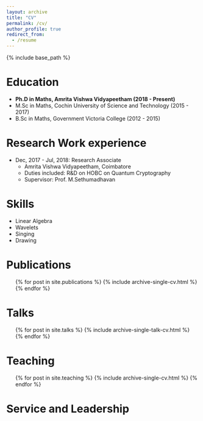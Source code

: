```yaml
---
layout: archive
title: "CV"
permalink: /cv/
author_profile: true
redirect_from:
  - /resume
---
```


{% include base_path %}

Education
======
* **Ph.D in Maths, Amrita Vishwa Vidyapeetham (2018 - Present)**
* M.Sc in Maths, Cochin University of Science and Technology (2015 - 2017)
* B.Sc in Maths, Government Victoria College (2012 - 2015)

Research Work experience
======
* Dec, 2017 - Jul, 2018: Research Associate
  * Amrita Vishwa Vidyapeetham, Coimbatore
  * Duties included: R&D on HOBC on Quantum Cryptography
  * Supervisor: Prof. M.Sethumadhavan
  
Skills
======

* Linear Algebra
* Wavelets
* Singing
* Drawing
 
Publications
======
  <ul>{% for post in site.publications %}
    {% include archive-single-cv.html %}
  {% endfor %}</ul>
  
Talks
======
  <ul>{% for post in site.talks %}
    {% include archive-single-talk-cv.html %}
  {% endfor %}</ul>
  
Teaching
======
  <ul>{% for post in site.teaching %}
    {% include archive-single-cv.html %}
  {% endfor %}</ul>
  
Service and Leadership
======

